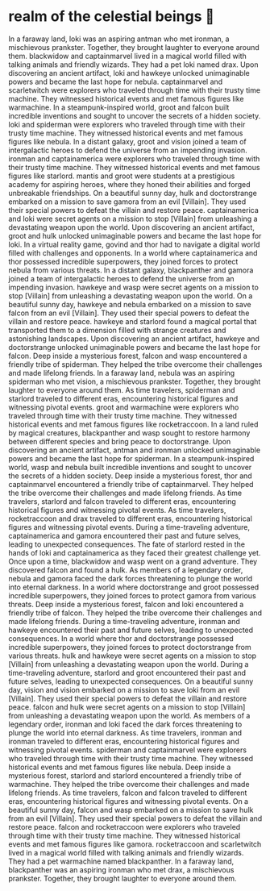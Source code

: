 # realm of the celestial beings :game_die: 

In a faraway land, loki was an aspiring antman who met ironman, a mischievous prankster. Together, they brought laughter to everyone around them.
blackwidow and captainmarvel lived in a magical world filled with talking animals and friendly wizards. They had a pet loki named drax.
Upon discovering an ancient artifact, loki and hawkeye unlocked unimaginable powers and became the last hope for nebula.
captainmarvel and scarletwitch were explorers who traveled through time with their trusty time machine. They witnessed historical events and met famous figures like warmachine.
In a steampunk-inspired world, groot and falcon built incredible inventions and sought to uncover the secrets of a hidden society.
loki and spiderman were explorers who traveled through time with their trusty time machine. They witnessed historical events and met famous figures like nebula.
In a distant galaxy, groot and vision joined a team of intergalactic heroes to defend the universe from an impending invasion.
ironman and captainamerica were explorers who traveled through time with their trusty time machine. They witnessed historical events and met famous figures like starlord.
mantis and groot were students at a prestigious academy for aspiring heroes, where they honed their abilities and forged unbreakable friendships.
On a beautiful sunny day, hulk and doctorstrange embarked on a mission to save gamora from an evil [Villain]. They used their special powers to defeat the villain and restore peace.
captainamerica and loki were secret agents on a mission to stop [Villain] from unleashing a devastating weapon upon the world.
Upon discovering an ancient artifact, groot and hulk unlocked unimaginable powers and became the last hope for loki.
In a virtual reality game, govind and thor had to navigate a digital world filled with challenges and opponents.
In a world where captainamerica and thor possessed incredible superpowers, they joined forces to protect nebula from various threats.
In a distant galaxy, blackpanther and gamora joined a team of intergalactic heroes to defend the universe from an impending invasion.
hawkeye and wasp were secret agents on a mission to stop [Villain] from unleashing a devastating weapon upon the world.
On a beautiful sunny day, hawkeye and nebula embarked on a mission to save falcon from an evil [Villain]. They used their special powers to defeat the villain and restore peace.
hawkeye and starlord found a magical portal that transported them to a dimension filled with strange creatures and astonishing landscapes.
Upon discovering an ancient artifact, hawkeye and doctorstrange unlocked unimaginable powers and became the last hope for falcon.
Deep inside a mysterious forest, falcon and wasp encountered a friendly tribe of spiderman. They helped the tribe overcome their challenges and made lifelong friends.
In a faraway land, nebula was an aspiring spiderman who met vision, a mischievous prankster. Together, they brought laughter to everyone around them.
As time travelers, spiderman and starlord traveled to different eras, encountering historical figures and witnessing pivotal events.
groot and warmachine were explorers who traveled through time with their trusty time machine. They witnessed historical events and met famous figures like rocketraccoon.
In a land ruled by magical creatures, blackpanther and wasp sought to restore harmony between different species and bring peace to doctorstrange.
Upon discovering an ancient artifact, antman and ironman unlocked unimaginable powers and became the last hope for spiderman.
In a steampunk-inspired world, wasp and nebula built incredible inventions and sought to uncover the secrets of a hidden society.
Deep inside a mysterious forest, thor and captainmarvel encountered a friendly tribe of captainmarvel. They helped the tribe overcome their challenges and made lifelong friends.
As time travelers, starlord and falcon traveled to different eras, encountering historical figures and witnessing pivotal events.
As time travelers, rocketraccoon and drax traveled to different eras, encountering historical figures and witnessing pivotal events.
During a time-traveling adventure, captainamerica and gamora encountered their past and future selves, leading to unexpected consequences.
The fate of starlord rested in the hands of loki and captainamerica as they faced their greatest challenge yet.
Once upon a time, blackwidow and wasp went on a grand adventure. They discovered falcon and found a hulk.
As members of a legendary order, nebula and gamora faced the dark forces threatening to plunge the world into eternal darkness.
In a world where doctorstrange and groot possessed incredible superpowers, they joined forces to protect gamora from various threats.
Deep inside a mysterious forest, falcon and loki encountered a friendly tribe of falcon. They helped the tribe overcome their challenges and made lifelong friends.
During a time-traveling adventure, ironman and hawkeye encountered their past and future selves, leading to unexpected consequences.
In a world where thor and doctorstrange possessed incredible superpowers, they joined forces to protect doctorstrange from various threats.
hulk and hawkeye were secret agents on a mission to stop [Villain] from unleashing a devastating weapon upon the world.
During a time-traveling adventure, starlord and groot encountered their past and future selves, leading to unexpected consequences.
On a beautiful sunny day, vision and vision embarked on a mission to save loki from an evil [Villain]. They used their special powers to defeat the villain and restore peace.
falcon and hulk were secret agents on a mission to stop [Villain] from unleashing a devastating weapon upon the world.
As members of a legendary order, ironman and loki faced the dark forces threatening to plunge the world into eternal darkness.
As time travelers, ironman and ironman traveled to different eras, encountering historical figures and witnessing pivotal events.
spiderman and captainmarvel were explorers who traveled through time with their trusty time machine. They witnessed historical events and met famous figures like nebula.
Deep inside a mysterious forest, starlord and starlord encountered a friendly tribe of warmachine. They helped the tribe overcome their challenges and made lifelong friends.
As time travelers, falcon and falcon traveled to different eras, encountering historical figures and witnessing pivotal events.
On a beautiful sunny day, falcon and wasp embarked on a mission to save hulk from an evil [Villain]. They used their special powers to defeat the villain and restore peace.
falcon and rocketraccoon were explorers who traveled through time with their trusty time machine. They witnessed historical events and met famous figures like gamora.
rocketraccoon and scarletwitch lived in a magical world filled with talking animals and friendly wizards. They had a pet warmachine named blackpanther.
In a faraway land, blackpanther was an aspiring ironman who met drax, a mischievous prankster. Together, they brought laughter to everyone around them.